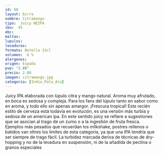 ```yaml
--- 
id: 68
layout: birra
nombre: Citramango
tipo:  Juicy NEIPA
ibu:  45
ebc:
maltas: 
lupulos: 
levaduras: 
formato: Botella 33cl
volumen:  6 %
alergenos: 
origen: España
pvp: "2.80"
precio: 2.80
imagen: citramango.jpg
categoria: [India_Pale_Ale]
---
```

Juicy IPA elaborada con lúpulo citra y mango natural. Aroma muy afrutado, en boca es sedosa y compleja. Para los fans del lúpulo tanto en sabor como en aroma, y todo ello sin apenas amargor. ¡Frescura tropical! Este recién estilo de cerveza está todavía en evolución, es una versión más turbia y sedosa de un american ipa. En este sentido juicy se refiere a sugestiones que se asocian al trago de un zumo o a la ingestión de fruta fresca. Ejemplos más pesados que recuerdan los milkshake, postres rellenos o batidos van oltres los límites de esta categoría, ya que una IPA tendría que ser siempre de trago fácil. La turbidez marcada deriva de técnicas de dry-hopping y no de la levadura en suspensión, ni de la añadida de pectina o granos especiales
















